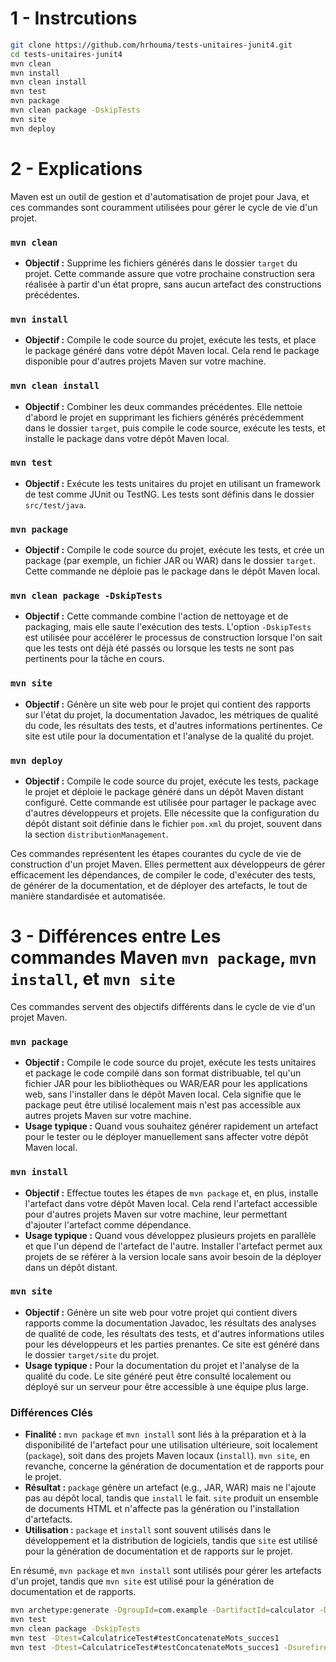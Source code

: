# 1 - Instrcutions
```bash
git clone https://github.com/hrhouma/tests-unitaires-junit4.git
cd tests-unitaires-junit4
mvn clean 
mvn install
mvn clean install 
mvn test
mvn package
mvn clean package -DskipTests
mvn site
mvn deploy
```
# 2 - Explications

Maven est un outil de gestion et d'automatisation de projet pour Java, et ces commandes sont couramment utilisées pour gérer le cycle de vie d'un projet.

### `mvn clean`

- **Objectif :** Supprime les fichiers générés dans le dossier `target` du projet. Cette commande assure que votre prochaine construction sera réalisée à partir d'un état propre, sans aucun artefact des constructions précédentes.
  
### `mvn install`

- **Objectif :** Compile le code source du projet, exécute les tests, et place le package généré dans votre dépôt Maven local. Cela rend le package disponible pour d'autres projets Maven sur votre machine.

### `mvn clean install`

- **Objectif :** Combiner les deux commandes précédentes. Elle nettoie d'abord le projet en supprimant les fichiers générés précédemment dans le dossier `target`, puis compile le code source, exécute les tests, et installe le package dans votre dépôt Maven local.

### `mvn test`

- **Objectif :** Exécute les tests unitaires du projet en utilisant un framework de test comme JUnit ou TestNG. Les tests sont définis dans le dossier `src/test/java`.

### `mvn package`

- **Objectif :** Compile le code source du projet, exécute les tests, et crée un package (par exemple, un fichier JAR ou WAR) dans le dossier `target`. Cette commande ne déploie pas le package dans le dépôt Maven local.

### `mvn clean package -DskipTests`

- **Objectif :** Cette commande combine l'action de nettoyage et de packaging, mais elle saute l'exécution des tests. L'option `-DskipTests` est utilisée pour accélérer le processus de construction lorsque l'on sait que les tests ont déjà été passés ou lorsque les tests ne sont pas pertinents pour la tâche en cours.

### `mvn site`

- **Objectif :** Génère un site web pour le projet qui contient des rapports sur l'état du projet, la documentation Javadoc, les métriques de qualité du code, les résultats des tests, et d'autres informations pertinentes. Ce site est utile pour la documentation et l'analyse de la qualité du projet.

### `mvn deploy`

- **Objectif :** Compile le code source du projet, exécute les tests, package le projet et déploie le package généré dans un dépôt Maven distant configuré. Cette commande est utilisée pour partager le package avec d'autres développeurs et projets. Elle nécessite que la configuration du dépôt distant soit définie dans le fichier `pom.xml` du projet, souvent dans la section `distributionManagement`.

Ces commandes représentent les étapes courantes du cycle de vie de construction d'un projet Maven. Elles permettent aux développeurs de gérer efficacement les dépendances, de compiler le code, d'exécuter des tests, de générer de la documentation, et de déployer des artefacts, le tout de manière standardisée et automatisée.

# 3 - Différences entre Les commandes Maven `mvn package`, `mvn install`, et `mvn site` 

Ces commandes servent des objectifs différents dans le cycle de vie d'un projet Maven. 

### `mvn package`

- **Objectif :** Compile le code source du projet, exécute les tests unitaires et package le code compilé dans son format distribuable, tel qu'un fichier JAR pour les bibliothèques ou WAR/EAR pour les applications web, sans l'installer dans le dépôt Maven local. Cela signifie que le package peut être utilisé localement mais n'est pas accessible aux autres projets Maven sur votre machine.
- **Usage typique :** Quand vous souhaitez générer rapidement un artefact pour le tester ou le déployer manuellement sans affecter votre dépôt Maven local.

### `mvn install`

- **Objectif :** Effectue toutes les étapes de `mvn package` et, en plus, installe l'artefact dans votre dépôt Maven local. Cela rend l'artefact accessible pour d'autres projets Maven sur votre machine, leur permettant d'ajouter l'artefact comme dépendance.
- **Usage typique :** Quand vous développez plusieurs projets en parallèle et que l'un dépend de l'artefact de l'autre. Installer l'artefact permet aux projets de se référer à la version locale sans avoir besoin de la déployer dans un dépôt distant.

### `mvn site`

- **Objectif :** Génère un site web pour votre projet qui contient divers rapports comme la documentation Javadoc, les résultats des analyses de qualité de code, les résultats des tests, et d'autres informations utiles pour les développeurs et les parties prenantes. Ce site est généré dans le dossier `target/site` du projet.
- **Usage typique :** Pour la documentation du projet et l'analyse de la qualité du code. Le site généré peut être consulté localement ou déployé sur un serveur pour être accessible à une équipe plus large.

### Différences Clés

- **Finalité :** `mvn package` et `mvn install` sont liés à la préparation et à la disponibilité de l'artefact pour une utilisation ultérieure, soit localement (`package`), soit dans des projets Maven locaux (`install`). `mvn site`, en revanche, concerne la génération de documentation et de rapports pour le projet.
- **Résultat :** `package` génère un artefact (e.g., JAR, WAR) mais ne l'ajoute pas au dépôt local, tandis que `install` le fait. `site` produit un ensemble de documents HTML et n'affecte pas la génération ou l'installation d'artefacts.
- **Utilisation :** `package` et `install` sont souvent utilisés dans le développement et la distribution de logiciels, tandis que `site` est utilisé pour la génération de documentation et de rapports sur le projet.

En résumé, `mvn package` et `mvn install` sont utilisés pour gérer les artefacts d'un projet, tandis que `mvn site` est utilisé pour la génération de documentation et de rapports.


```bash
mvn archetype:generate -DgroupId=com.example -DartifactId=calculator -DarchetypeArtifactId=maven-archetype-quickstart -DinteractiveMode=false
mvn test 
mvn clean package -DskipTests
mvn test -Dtest=CalculatriceTest#testConcatenateMots_succes1
mvn test -Dtest=CalculatriceTest#testConcatenateMots_succes1 -Dsurefire.failIfNoSpecifiedTests=false 
```
